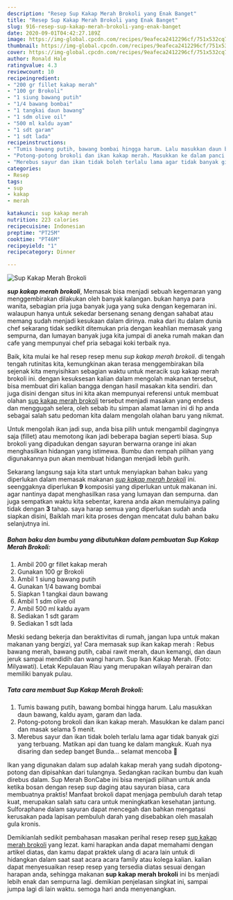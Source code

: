 ```yaml
---
description: "Resep Sup Kakap Merah Brokoli yang Enak Banget"
title: "Resep Sup Kakap Merah Brokoli yang Enak Banget"
slug: 916-resep-sup-kakap-merah-brokoli-yang-enak-banget
date: 2020-09-01T04:42:27.189Z
image: https://img-global.cpcdn.com/recipes/9eafeca2412296cf/751x532cq70/sup-kakap-merah-brokoli-foto-resep-utama.jpg
thumbnail: https://img-global.cpcdn.com/recipes/9eafeca2412296cf/751x532cq70/sup-kakap-merah-brokoli-foto-resep-utama.jpg
cover: https://img-global.cpcdn.com/recipes/9eafeca2412296cf/751x532cq70/sup-kakap-merah-brokoli-foto-resep-utama.jpg
author: Ronald Hale
ratingvalue: 4.3
reviewcount: 10
recipeingredient:
- "200 gr fillet kakap merah"
- "100 gr Brokoli"
- "1 siung bawang putih"
- "1/4 bawang bombai"
- "1 tangkai daun bawang"
- "1 sdm olive oil"
- "500 ml kaldu ayam"
- "1 sdt garam"
- "1 sdt lada"
recipeinstructions:
- "Tumis bawang putih, bawang bombai hingga harum. Lalu masukkan daun bawang, kaldu ayam, garam dan lada."
- "Potong-potong brokoli dan ikan kakap merah. Masukkan ke dalam panci dan masak selama 5 menit."
- "Merebus sayur dan ikan tidak boleh terlalu lama agar tidak banyak gizi yang terbuang. Matikan api dan tuang ke dalam mangkuk. Kuah nya disaring dan sedep banget Bunda... selamat mencoba 🤤"
categories:
- Resep
tags:
- sup
- kakap
- merah

katakunci: sup kakap merah 
nutrition: 223 calories
recipecuisine: Indonesian
preptime: "PT25M"
cooktime: "PT46M"
recipeyield: "1"
recipecategory: Dinner

---
```



![Sup Kakap Merah Brokoli](https://img-global.cpcdn.com/recipes/9eafeca2412296cf/751x532cq70/sup-kakap-merah-brokoli-foto-resep-utama.jpg)

<b><i>sup kakap merah brokoli</i></b>, Memasak bisa menjadi sebuah kegemaran yang menggembirakan dilakukan oleh banyak kalangan. bukan hanya para wanita, sebagian pria juga banyak juga yang suka dengan kegemaran ini. walaupun hanya untuk sekedar bersenang senang dengan sahabat atau memang sudah menjadi kesukaan dalam dirinya. maka dari itu dalam dunia chef sekarang tidak sedikit ditemukan pria dengan keahlian memasak yang sempurna, dan lumayan banyak juga kita jumpai di aneka rumah makan dan cafe yang mempunyai chef pria sebagai koki terbaik nya.

Baik, kita mulai ke hal resep resep menu <i>sup kakap merah brokoli</i>. di tengah tengah rutinitas kita, kemungkinan akan terasa menggembirakan bila sejenak kita menyisihkan sebagian waktu untuk meracik sup kakap merah brokoli ini. dengan kesuksesan kalian dalam mengolah makanan tersebut, bisa membuat diri kalian bangga dengan hasil masakan kita sendiri. dan juga disini dengan situs ini kita akan mempunyai referensi untuk membuat olahan <u>sup kakap merah brokoli</u> tersebut menjadi masakan yang endess dan menggugah selera, oleh sebab itu simpan alamat laman ini di hp anda sebagai salah satu pedoman kita dalam mengolah olahan baru yang nikmat.

Untuk mengolah ikan jadi sup, anda bisa pilih untuk mengambil dagingnya saja (fillet) atau memotong ikan jadi beberapa bagian seperti biasa. Sup brokoli yang dipadukan dengan sayuran berwarna orange ini akan menghasilkan hidangan yang istimewa. Bumbu dan rempah pilihan yang digunakannya pun akan membuat hidangan menjadi lebih gurih.


Sekarang langsung saja kita start untuk menyiapkan bahan baku yang diperlukan dalam memasak makanan <u><i>sup kakap merah brokoli</i></u> ini. seenggaknya diperlukan <b>9</b> komposisi yang diperlukan untuk makanan ini. agar nantinya dapat menghasilkan rasa yang lumayan dan sempurna. dan juga sempatkan waktu kita sebentar, karena anda akan memulainya paling tidak dengan <b>3</b> tahap. saya harap semua yang diperlukan sudah anda siapkan disini, Baiklah mari kita proses dengan mencatat dulu bahan baku selanjutnya ini.

<!--inarticleads1-->

##### Bahan baku dan bumbu yang dibutuhkan dalam pembuatan Sup Kakap Merah Brokoli:

1. Ambil 200 gr fillet kakap merah
1. Gunakan 100 gr Brokoli
1. Ambil 1 siung bawang putih
1. Gunakan 1/4 bawang bombai
1. Siapkan 1 tangkai daun bawang
1. Ambil 1 sdm olive oil
1. Ambil 500 ml kaldu ayam
1. Sediakan 1 sdt garam
1. Sediakan 1 sdt lada


Meski sedang bekerja dan beraktivitas di rumah, jangan lupa untuk makan makanan yang bergizi, ya! Cara memasak sup ikan kakap merah : Rebus bawang merah, bawang putih, cabai rawit merah, daun kemangi, dan daun jeruk sampai mendidih dan wangi harum. Sup Ikan Kakap Merah. (Foto: Milyawati). Letak Kepulauan Riau yang merupakan wilayah perairan dan memiliki banyak pulau. 

<!--inarticleads2-->

##### Tata cara membuat Sup Kakap Merah Brokoli:

1. Tumis bawang putih, bawang bombai hingga harum. Lalu masukkan daun bawang, kaldu ayam, garam dan lada.
1. Potong-potong brokoli dan ikan kakap merah. Masukkan ke dalam panci dan masak selama 5 menit.
1. Merebus sayur dan ikan tidak boleh terlalu lama agar tidak banyak gizi yang terbuang. Matikan api dan tuang ke dalam mangkuk. Kuah nya disaring dan sedep banget Bunda... selamat mencoba 🤤


Ikan yang digunakan dalam sup adalah kakap merah yang sudah dipotong-potong dan dipisahkan dari tulangnya. Sedangkan racikan bumbu dan kuah direbus dalam. Sup Merah BonCabe ini bisa menjadi pilihan untuk anda ketika bosan dengan resep sup daging atau sayuran biasa, cara membuatnya praktis! Manfaat brokoli dapat menjaga pembuluh darah tetap kuat, merupakan salah satu cara untuk meningkatkan kesehatan jantung. Sulforaphane dalam sayuran dapat mencegah dan bahkan mengatasi kerusakan pada lapisan pembuluh darah yang disebabkan oleh masalah gula kronis. 

Demikianlah sedikit pembahasan masakan perihal resep resep <u>sup kakap merah brokoli</u> yang lezat. kami harapkan anda dapat memahami dengan artikel diatas, dan kamu dapat praktek ulang di acara lain untuk di hidangkan dalam saat saat acara acara family atau kolega kalian. kalian dapat menyesuaikan resep resep yang tersedia diatas sesuai dengan harapan anda, sehingga makanan <b>sup kakap merah brokoli</b> ini bs menjadi lebih enak dan sempurna lagi. demikian penjelasan singkat ini, sampai jumpa lagi di lain waktu. semoga hari anda menyenangkan.
